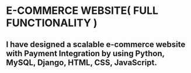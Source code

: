 # E-COMMERCE WEBSITE( FULL FUNCTIONALITY )

## I have designed a scalable e-commerce website with Payment Integration by using Python, MySQL, Django, HTML, CSS, JavaScript.
